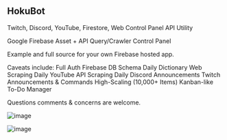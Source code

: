 
## HokuBot

Twitch, Discord, YouTube, Firestore, Web Control Panel API Utility

Google Firebase Asset + API Query/Crawler Control Panel

Example and full source for your own Firebase hosted app.


Caveats include:
 Full Auth Firebase DB Schema
 Daily Dictionary Web Scraping
	Daily YouTube API Scraping
	Daily Discord Announcements
 Twitch Announcements & Commands
	High-Scaling (10,000+ Items) Kanban-like To-Do Manager 


Questions comments & concerns are welcome.


![image](https://user-images.githubusercontent.com/6715569/123181437-ffc7da00-d428-11eb-9bd5-57f934f9ef62.png)


![image](https://user-images.githubusercontent.com/6715569/123181483-1d953f00-d429-11eb-93d6-d244d2ec7050.png)
